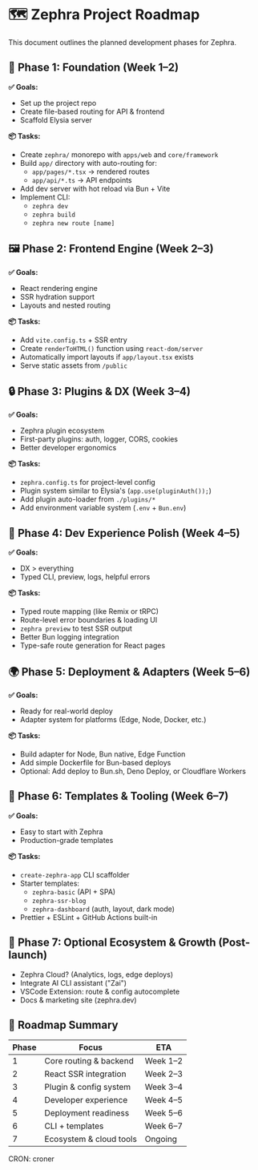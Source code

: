 # 🗺️ Zephra Project Roadmap

This document outlines the planned development phases for Zephra.

## 🚀 Phase 1: Foundation (Week 1–2)
**✅ Goals:**
* Set up the project repo
* Create file-based routing for API & frontend
* Scaffold Elysia server

**📦 Tasks:**
* Create `zephra/` monorepo with `apps/web` and `core/framework`
* Build `app/` directory with auto-routing for:
    * `app/pages/*.tsx` → rendered routes
    * `app/api/*.ts` → API endpoints
* Add dev server with hot reload via Bun + Vite
* Implement CLI:
    * `zephra dev`
    * `zephra build`
    * `zephra new route [name]`

## 🖼️ Phase 2: Frontend Engine (Week 2–3)
**✅ Goals:**
* React rendering engine
* SSR hydration support
* Layouts and nested routing

**📦 Tasks:**
* Add `vite.config.ts` + SSR entry
* Create `renderToHTML()` function using `react-dom/server`
* Automatically import layouts if `app/layout.tsx` exists
* Serve static assets from `/public`

## 🔒 Phase 3: Plugins & DX (Week 3–4)
**✅ Goals:**
* Zephra plugin ecosystem
* First-party plugins: auth, logger, CORS, cookies
* Better developer ergonomics

**📦 Tasks:**
* `zephra.config.ts` for project-level config
* Plugin system similar to Elysia's (`app.use(pluginAuth());`)
* Add plugin auto-loader from `./plugins/*`
* Add environment variable system (`.env` + `Bun.env`)

## 🧪 Phase 4: Dev Experience Polish (Week 4–5)
**✅ Goals:**
* DX > everything
* Typed CLI, preview, logs, helpful errors

**📦 Tasks:**
* Typed route mapping (like Remix or tRPC)
* Route-level error boundaries & loading UI
* `zephra preview` to test SSR output
* Better Bun logging integration
* Type-safe route generation for React pages

## 🌍 Phase 5: Deployment & Adapters (Week 5–6)
**✅ Goals:**
* Ready for real-world deploy
* Adapter system for platforms (Edge, Node, Docker, etc.)

**📦 Tasks:**
* Build adapter for Node, Bun native, Edge Function
* Add simple Dockerfile for Bun-based deploys
* Optional: Add deploy to Bun.sh, Deno Deploy, or Cloudflare Workers

## 🧰 Phase 6: Templates & Tooling (Week 6–7)
**✅ Goals:**
* Easy to start with Zephra
* Production-grade templates

**📦 Tasks:**
* `create-zephra-app` CLI scaffolder
* Starter templates:
    * `zephra-basic` (API + SPA)
    * `zephra-ssr-blog`
    * `zephra-dashboard` (auth, layout, dark mode)
* Prettier + ESLint + GitHub Actions built-in

## 🔮 Phase 7: Optional Ecosystem & Growth (Post-launch)
* Zephra Cloud? (Analytics, logs, edge deploys)
* Integrate AI CLI assistant ("Zai")
* VSCode Extension: route & config autocomplete
* Docs & marketing site (zephra.dev)

## 🧭 Roadmap Summary
| Phase | Focus                   | ETA       |
|-------|-------------------------|-----------|
| 1     | Core routing & backend  | Week 1–2  |
| 2     | React SSR integration   | Week 2–3  |
| 3     | Plugin & config system  | Week 3–4  |
| 4     | Developer experience    | Week 4–5  |
| 5     | Deployment readiness    | Week 5–6  |
| 6     | CLI + templates         | Week 6–7  |
| 7     | Ecosystem & cloud tools | Ongoing   | 

CRON: croner